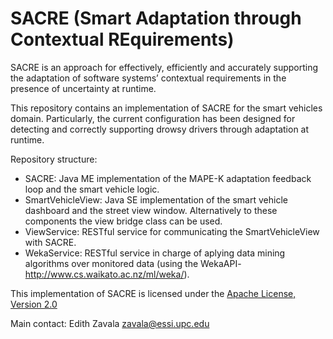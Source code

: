 # SACRE (Smart Adaptation through Contextual REquirements)

SACRE is an approach for effectively, efficiently and accurately supporting the adaptation of software systems’ contextual requirements in the presence of uncertainty at runtime.

This repository contains an implementation of SACRE for the smart vehicles domain. Particularly, the current configuration has been designed for detecting and correctly supporting drowsy drivers through adaptation at runtime.

Repository structure:
- SACRE: Java ME implementation of the MAPE-K adaptation feedback loop and the smart vehicle logic.
- SmartVehicleView: Java SE implementation of the smart vehicle dashboard and the street view window. Alternatively to these components the view bridge class can be used.
- ViewService: RESTful service for communicating the SmartVehicleView with SACRE.
- WekaService: RESTful service in charge of aplying data mining algorithms over monitored data (using the WekaAPI-http://www.cs.waikato.ac.nz/ml/weka/).

This implementation of SACRE is licensed under the [Apache License, Version 2.0](http://www.apache.org/licenses/LICENSE-2.0)

Main contact: Edith Zavala <zavala@essi.upc.edu>
